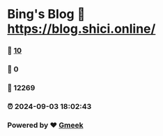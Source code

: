 # Bing's Blog :link: https://blog.shici.online/ 
### :page_facing_up: [10](https://blog.shici.online//tag.html) 
### :speech_balloon: 0 
### :hibiscus: 12269 
### :alarm_clock: 2024-09-03 18:02:43 
### Powered by :heart: [Gmeek](https://github.com/Meekdai/Gmeek)
